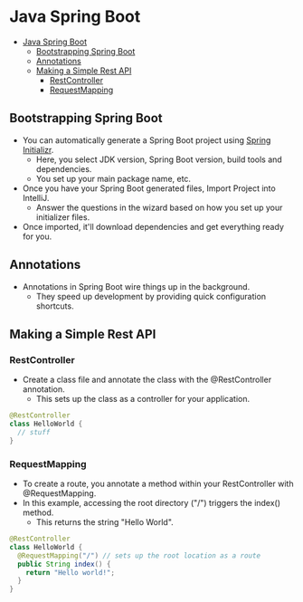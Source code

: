 # Java Spring Boot

- [Java Spring Boot](#java-spring-boot)
  - [Bootstrapping Spring Boot](#bootstrapping-spring-boot)
  - [Annotations](#annotations)
  - [Making a Simple Rest API](#making-a-simple-rest-api)
    - [RestController](#restcontroller)
    - [RequestMapping](#requestmapping)

## Bootstrapping Spring Boot

- You can automatically generate a Spring Boot project using [Spring Initializr](start.spring.io).
  - Here, you select JDK version, Spring Boot version, build tools and dependencies.
  - You set up your main package name, etc.
- Once you have your Spring Boot generated files, Import Project into IntelliJ.
  - Answer the questions in the wizard based on how you set up your initializer files.
- Once imported, it'll download dependencies and get everything ready for you.

## Annotations

- Annotations in Spring Boot wire things up in the background.
  - They speed up development by providing quick configuration shortcuts.

## Making a Simple Rest API

### RestController

- Create a class file and annotate the class with the @RestController annotation.
  - This sets up the class as a controller for your application.

```java
@RestController
class HelloWorld {
  // stuff
}

```

### RequestMapping

- To create a route, you annotate a method within your RestController with @RequestMapping.
- In this example, accessing the root directory ("/") triggers the index() method.
  - This returns the string "Hello World".

```java
@RestController
class HelloWorld {
  @RequestMapping("/") // sets up the root location as a route
  public String index() {
    return "Hello world!";
  }
}
```
